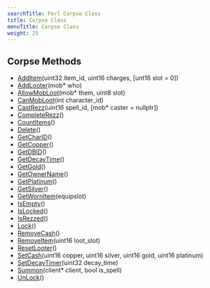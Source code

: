 ```yaml
---
searchTitle: Perl Corpse Class
title: Corpse Class
menuTitle: Corpse Class
weight: 25
---
```


## Corpse Methods
- [AddItem](additem)(uint32 item_id, uint16 charges, [unt16 slot = 0])
- [AddLooter](addlooter)(mob* who)
- [AllowMobLoot](allowmobloot)(mob* them, uint8 slot)
- [CanMobLoot](canmobloot)(int character_id)
- [CastRezz](castrezz)(uint16 spell_id, [mob* caster = nullptr])
- [CompleteRezz](completerezz)()
- [CountItems](countitems)()
- [Delete](delete)()
- [GetCharID](getcharid)()
- [GetCopper](getcopper)()
- [GetDBID](getdbid)()
- [GetDecayTime](getdecaytime)()
- [GetGold](getgold)()
- [GetOwnerName](getownername)()
- [GetPlatinum](getplatinum)()
- [GetSilver](getsilver)()
- [GetWornItem](getwornitem)(equipslot)
- [IsEmpty](isempty)()
- [IsLocked](islocked)()
- [IsRezzed](isrezzed)()
- [Lock](lock)()
- [RemoveCash](removecash)()
- [RemoveItem](removeitem)(uint16 loot_slot)
- [ResetLooter](resetlooter)()
- [SetCash](setcash)(uint16 copper, uint16 silver, uint16 gold, uint16 platinum)
- [SetDecayTimer](setdecaytimer)(uint32 decay_time)
- [Summon](summon)(client* client, bool is_spell)
- [UnLock](unlock)()